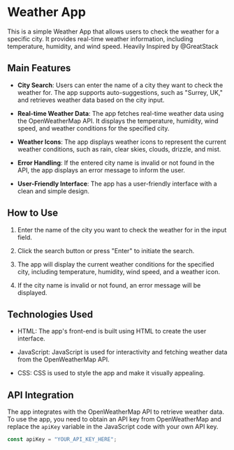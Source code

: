 # Weather App

This is a simple Weather App that allows users to check the weather for a specific city. It provides real-time weather information, including temperature, humidity, and wind speed. Heavily Inspired by @GreatStack

## Main Features

- **City Search**: Users can enter the name of a city they want to check the weather for. The app supports auto-suggestions, such as "Surrey, UK," and retrieves weather data based on the city input.

- **Real-time Weather Data**: The app fetches real-time weather data using the OpenWeatherMap API. It displays the temperature, humidity, wind speed, and weather conditions for the specified city.

- **Weather Icons**: The app displays weather icons to represent the current weather conditions, such as rain, clear skies, clouds, drizzle, and mist.

- **Error Handling**: If the entered city name is invalid or not found in the API, the app displays an error message to inform the user.

- **User-Friendly Interface**: The app has a user-friendly interface with a clean and simple design.

## How to Use

1. Enter the name of the city you want to check the weather for in the input field.

2. Click the search button or press "Enter" to initiate the search.

3. The app will display the current weather conditions for the specified city, including temperature, humidity, wind speed, and a weather icon.

4. If the city name is invalid or not found, an error message will be displayed.

## Technologies Used

- HTML: The app's front-end is built using HTML to create the user interface.

- JavaScript: JavaScript is used for interactivity and fetching weather data from the OpenWeatherMap API.

- CSS: CSS is used to style the app and make it visually appealing.

## API Integration

The app integrates with the OpenWeatherMap API to retrieve weather data. To use the app, you need to obtain an API key from OpenWeatherMap and replace the `apiKey` variable in the JavaScript code with your own API key.

```javascript
const apiKey = "YOUR_API_KEY_HERE";

